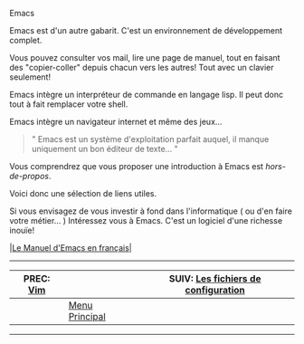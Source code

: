 Emacs


Emacs est d'un autre gabarit. C'est un environnement de développement complet.

Vous pouvez consulter vos mail, lire une page de manuel, tout en faisant des "copier-coller" depuis chacun vers les autres! Tout avec un clavier seulement!

Emacs intègre un interpréteur de commande en langage lisp. Il peut donc tout à fait remplacer votre shell.

Emacs intègre un navigateur internet et même des jeux...

> " Emacs est un système d'exploitation parfait auquel,
> il manque uniquement un bon éditeur de texte... "

Vous comprendrez que vous proposer une introduction à Emacs est *hors-de-propos*.

Voici donc une sélection de liens utiles.

Si vous envisagez de vous investir à fond dans l'informatique ( ou d'en faire votre métier... ) Intéressez vous à Emacs. C'est un logiciel d'une richesse inouïe!

|[Le Manuel d'Emacs en français](https://emacs.traduc.org/emacs_fr/emacs/emacs.html)|

---

| PREC: [Vim](190_vim.md) |  | SUIV: [Les fichiers de configuration](210_config.md) |
| -------------  | ----- |  ----------         |
|  | [Menu Principal](index.md) |  |

---

